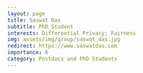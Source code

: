 ```yaml
---
layout: page
title: Saswat Das
subtitle: PhD Student
interests: Differential Privacy; Fairness
img: assets/img/group/saswat_das.jpg
redirect: https://www.saswatdas.com
importance: 6
category: Postdocs and PhD Students
---
```

